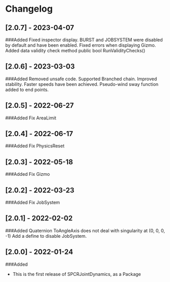 # Changelog

## [2.0.7] - 2023-04-07
###Added
Fixed inspector display.
BURST and JOBSYSTEM were disabled by default and have been enabled.
Fixed errors when displaying Gizmo.
Added data validity check method public bool RunValidityChecks()

## [2.0.6] - 2023-03-03
###Added
Removed unsafe code.
Supported Branched chain.
Improved stability.
Faster speeds have been achieved.
Pseudo-wind sway function added to end points.

## [2.0.5] - 2022-06-27
###Added
Fix AreaLimit

## [2.0.4] - 2022-06-17
###Added
Fix PhysicsReset

## [2.0.3] - 2022-05-18
###Added
Fix Gizmo

## [2.0.2] - 2022-03-23
###Added
Fix JobSystem

## [2.0.1] - 2022-02-02
###Added
Quaternion ToAngleAxis does not deal with singularity at (0, 0, 0, -1)
Add a define to disable JobSystem.

## [2.0.0] - 2022-01-24
###Added
- This is the first release of SPCRJointDynamics, as a Package
